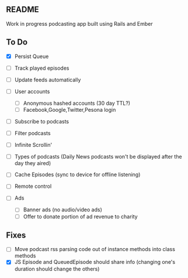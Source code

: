 ## README

Work in progress podcasting app built using Rails and Ember

## To Do

- [x] Persist Queue
- [ ] Track played episodes
- [ ] Update feeds automatically
- [ ] User accounts
  - [ ] Anonymous hashed accounts (30 day TTL?)
  - [ ] Facebook,Google,Twitter,Pesona login
- [ ] Subscribe to podcasts
- [ ] Filter podcasts
- [ ] Infinite Scrollin'
- [ ] Types of podcasts (Daily News podcasts won't be displayed after
                    the day they aired)

- [ ] Cache Episodes (sync to device for offline listening)
- [ ] Remote control
- [ ] Ads
  - [ ] Banner ads (no audio/video ads)
  - [ ] Offer to donate portion of ad revenue to charity

## Fixes

- [ ] Move podcast rss parsing code out of instance methods into class methods
- [x] JS Episode and QueuedEpisode should share info (changing one's duration should change the others)
